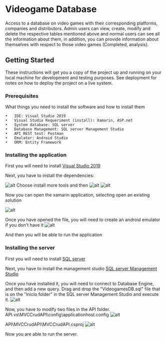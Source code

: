 # Videogame Database

Access to a database on video games with their corresponding platforms, companies and distributors. Admin users can view, create, modify and delete the respective tables mentioned above and normal users can see all the information about them, in addition, you can provide information about themselves with respect to those video games (Completed, analysis).

## Getting Started

These instructions will get you a copy of the project up and running on your local machine for development and testing purposes. See deployment for notes on how to deploy the project on a live system.

### Prerequisites

What things you need to install the software and how to install them

```
•	IDE: Visual Studio 2019
•	Visual Studio Requeriment (install): Xamarin, ASP.net
•	System database: SQL server
•	Database Management: SQL server Management Studio
•	API REST test: Postman
•	Emulator: Android Studio
•	ORM: Entity Framework
```

### Installing the application

First you will need to install [Visual Studio 2019](https://visualstudio.microsoft.com/thank-you-downloading-visual-studio/?sku=Community&rel=16)

Next, you have to install the dependencies:

![alt](https://image.prntscr.com/image/J0otTId-Si27uL_5k6he-Q.png)
Choose install more tools and then
![alt](https://image.prntscr.com/image/AE3TpbdgQBS037kfULCuqw.png)
![alt](https://image.prntscr.com/image/OBkDjPTFSOOecgEI6w_lhg.png)

Now you can open the xamarin application, selecting open an existing solution

![alt](https://image.prntscr.com/image/xgCtEBFhRBOaXaZzAAqKAA.png)

Once you have opened the file, you will need to create an android emulator if you don't have it
![alt](https://image.prntscr.com/image/IbnVgQIZR1qClZFLg8VB4A.png)

And then you will be able to run the application

### Installing the server

First you will need to install [SQL server](https://go.microsoft.com/fwlink/?linkid=853016)

Next, you have to install the management studio [SQL server Management Studio](https://aka.ms/ssmsfullsetup)

Once you have installed it, you will need to connect to Database Engine, and then add a new query.
Drag and drop the "VideogamesDB.sql" file that is on the "Inicio folder" in the SQL server Management Studio and execute it.
![alt](https://image.prntscr.com/image/4z4gVjFsTX_HGp-nXTOCgg.png)

Now, you have to modify two files in the API folder.
API\.vs\MVCCrudAPI\config\applicationhost.config
![alt](https://image.prntscr.com/image/BCL5juW2RB2BWeA1m09Q3g.png)

API\MVCCrudAPI\MVCCrudAPI.csproj
![alt](https://image.prntscr.com/image/93KAFOj6T16GiorKyca6Zg.png)

Now you are able to run the server.
